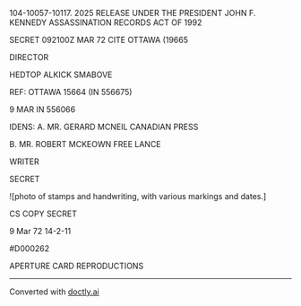 104-10057-10117. 2025 RELEASE UNDER THE PRESIDENT JOHN F. KENNEDY ASSASSINATION RECORDS ACT OF 1992

SECRET 092100Z MAR 72 CITE OTTAWA (19665

DIRECTOR

HEDTOP ALKICK SMABOVE

REF: OTTAWA 15664 (IN 556675)

9 MAR IN 556066

IDENS: A. MR. GERARD MCNEIL CANADIAN PRESS

B. MR. ROBERT MCKEOWN FREE LANCE

WRITER

SECRET

![photo of stamps and handwriting, with various markings and dates.]

CS COPY
SECRET

9 Mar 72
14-2-11

#D000262

APERTURE CARD REPRODUCTIONS


---
Converted with [doctly.ai](https://doctly.ai)